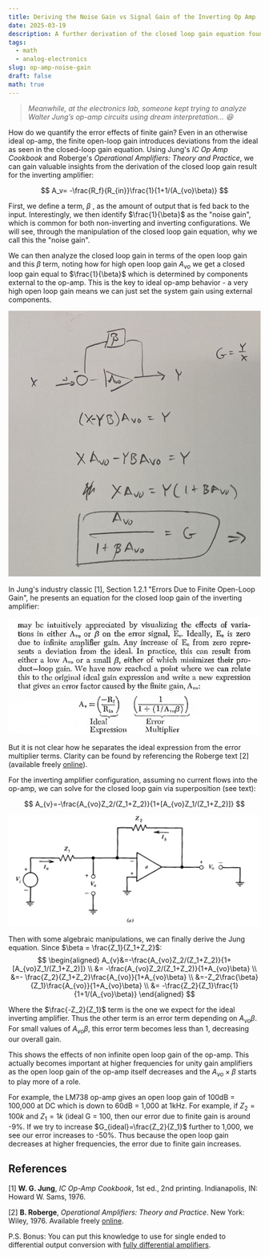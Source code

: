 ```yaml
---
title: Deriving the Noise Gain vs Signal Gain of the Inverting Op Amp
date: 2025-03-19
description: A further derivation of the closed loop gain equation found in Walter Jung's seminal book on operational amplifiers
tags:
  - math
  - analog-electronics
slug: op-amp-noise-gain
draft: false
math: true
---
```


> _Meanwhile, at the electronics lab, someone kept trying to analyze Walter Jung’s op-amp circuits using dream interpretation… 😆_

How do we quantify the error effects of finite gain? Even in an otherwise ideal op-amp, the finite open-loop gain introduces deviations from the ideal as seen in the closed-loop gain equation. Using Jung's _IC Op Amp Cookbook_ and Roberge's _Operational Amplifiers: Theory and Practice_, we can gain valuable insights from the derivation of the closed loop gain result for the inverting amplifier:

$$
A_v= -\frac{R_f}{R_{in}}\frac{1}{1+1/(A_{vo}\beta)}
$$

First, we define a term, $\beta$ , as the amount of output that is fed back to the input. Interestingly, we then identify $\frac{1}{\beta}$ as the "noise gain", which is common for both non-inverting and inverting configurations. We will see, through the manipulation of the closed loop gain equation, why we call this the "noise gain".  

We can then analyze the closed loop gain in terms of the open loop gain and this $\beta$ term, noting how for high open loop gain $A_{vo}$ we get a closed loop gain equal to $\frac{1}{\beta}$ which is determined by components external to the op-amp. This is the key to ideal op-amp behavior - a very high open loop gain means we can just set the system gain using external components. 

![](attachments/2601ED97-5932-4C9C-9F29-FADF9EB73FF7.jpeg)

In Jung's industry classic [1], Section 1.2.1 "Errors Due to Finite Open-Loop Gain", he presents an equation for the closed loop gain of the inverting amplifier:

![](attachments/Pasted%20image%2020250319071520.png)

But it is not clear how he separates the ideal expression from the error multiplier terms. Clarity can be found by referencing the Roberge text [2] (available freely [online](https://eng.libretexts.org/Bookshelves/Electrical_Engineering/Electronics/Operational_Amplifiers%3A_Theory_and_Practice_(Roberge)/01%3A_Background_and_Objectives/1.02%3A_The_Closed-loop_Gain_of_an_Operational_Amplifier)). 

For the inverting amplifier configuration, assuming no current flows into the op-amp, we can solve for the closed loop gain via superposition (see text):

$$
A_{v}=-\frac{A_{vo}Z_2/(Z_1+Z_2)}{1+[A_{vo}Z_1/(Z_1+Z_2)]}
$$

![](attachments/Screenshot%202025-03-19%20at%207.34.58%20AM.png)

Then with some algebraic manipulations, we can finally derive the Jung equation.
Since $\beta = \frac{Z_1}{Z_1+Z_2}$:
$$
\begin{aligned}
A_{v}&=-\frac{A_{vo}Z_2/(Z_1+Z_2)}{1+[A_{vo}Z_1/(Z_1+Z_2)]} \\ 
&= -\frac{A_{vo}Z_2/(Z_1+Z_2)}{1+A_{vo}\beta} \\ 
&=- \frac{Z_2}{Z_1+Z_2}\frac{A_{vo}}{1+A_{vo}\beta} \\ 
&=-Z_2\frac{\beta}{Z_1}\frac{A_{vo}}{1+A_{vo}\beta} \\ 
&= -\frac{Z_2}{Z_1}\frac{1}{1+1/(A_{vo}\beta)}
\end{aligned}
$$

Where the $\frac{-Z_2}{Z_1}$ term is the one we expect for the ideal inverting amplifier. Thus the other term is an error term depending on $A_{vo}\beta$. For small values of $A_{vo}\beta$, this error term becomes less than 1, decreasing our overall gain.

This shows the effects of non infinite open loop gain of the op-amp. This actually becomes important at higher frequencies for unity gain amplifiers as the open loop gain of the op-amp itself decreases and the $A_{vo}\times\beta$ starts to play more of a role. 

For example, the LM738 op-amp gives an open loop gain of 100dB = 100,000 at DC which is down to 60dB = 1,000 at 1kHz. For example, if $Z_2 = 100k$ and $Z_1 = 1k$ (ideal G = 100, then our error due to finite gain is around -9%. If we try to increase $G_{ideal}=\frac{Z_2}{Z_1}$ further to 1,000, we see our error increases to -50%. Thus because the open loop gain decreases at higher frequencies, the error due to finite gain increases. 


## References

[1] **W. G. Jung**, _IC Op-Amp Cookbook_, 1st ed., 2nd printing. Indianapolis, IN: Howard W. Sams, 1976.

[2] **B. Roberge**, _Operational Amplifiers: Theory and Practice_. New York: Wiley, 1976. Available freely [online](https://eng.libretexts.org/Bookshelves/Electrical_Engineering/Electronics/Operational_Amplifiers%3A_Theory_and_Practice_(Roberge)/01%3A_Background_and_Objectives/1.02%3A_The_Closed-loop_Gain_of_an_Operational_Amplifier).

P.S. Bonus: You can put this knowledge to use for single ended to differential output conversion with [fully differential amplifiers](https://www.ti.com/content/dam/videos/external-videos/en-us/2/3816841626001/5501001382001.mp4/subassets/fully-differential-amplifiers-fda-stability-stimulating-phase-margin-presentation-quiz.pdf). 
